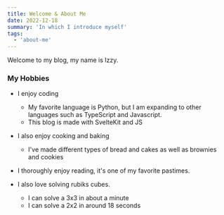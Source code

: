 ```yaml
---
title: Welcome & About Me
date: 2022-12-18
summary: 'In which I introduce myself'
tags:
  - 'about-me'
---
```


Welcome to my blog, my name is Izzy.

### My Hobbies

- I enjoy coding

  - My favorite language is Python, but I am expanding to other languages such
    as TypeScript and Javascript.
  - This blog is made with SvelteKit and JS

- I also enjoy cooking and baking

  - I've made different types of bread and cakes as well as brownies and cookies

- I thoroughly enjoy reading, it's one of my favorite pastimes.
- I also love solving rubiks cubes.
  - I can solve a 3x3 in about a minute
  - I can solve a 2x2 in around 18 seconds
